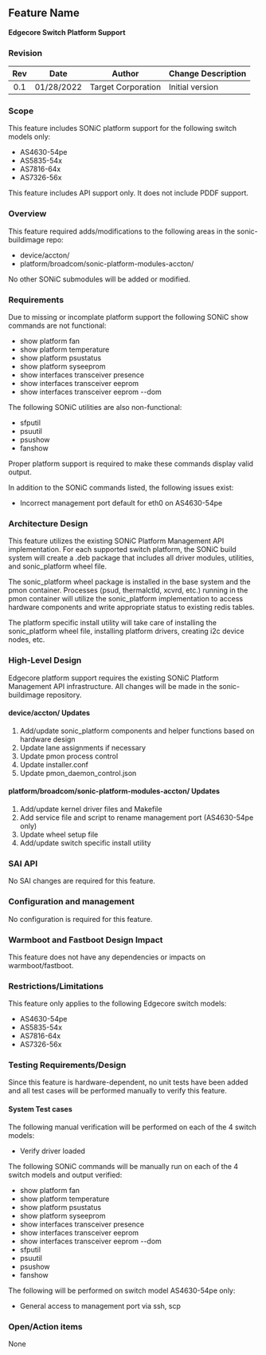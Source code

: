 ## Feature Name
**Edgecore Switch Platform Support**

### Revision
| Rev |     Date    |       Author       | Change Description                |
|:---:|:-----------:|:------------------:|-----------------------------------|
| 0.1 | 01/28/2022  | Target Corporation | Initial version                   |

### Scope

This feature includes SONiC platform support for the following switch models
only:
- AS4630-54pe
- AS5835-54x
- AS7816-64x
- AS7326-56x

This feature includes API support only.  It does not include PDDF support.

### Overview

This feature required adds/modifications to the following areas in the
sonic-buildimage repo:
- device/accton/
- platform/broadcom/sonic-platform-modules-accton/

No other SONiC submodules will be added or modified.

### Requirements

Due to missing or incomplate platform support the following SONiC show commands
are not functional:

- show platform fan
- show platform temperature
- show platform psustatus
- show platform syseeprom
- show interfaces transceiver presence
- show interfaces transceiver eeprom
- show interfaces transceiver eeprom --dom

The following SONiC utilities are also non-functional:
- sfputil
- psuutil
- psushow
- fanshow

Proper platform support is required to make these commands display
valid output.

In addition to the SONiC commands listed, the following issues exist:
- Incorrect management port default for eth0 on AS4630-54pe

### Architecture Design 

This feature utilizes the existing SONiC Platform Management API
implementation.  For each supported switch platform, the SONiC build
system will create a .deb package that includes all driver modules, utilities,
and sonic_platform wheel file.

The sonic_platform wheel package is installed in the base system and the
pmon container.  Processes (psud, thermalctld, xcvrd, etc.) running in the
pmon container will utilize the sonic_platform implementation to access
hardware components and write appropriate status to existing redis tables.

The platform specific install utility will take care of installing the
sonic_platform wheel file, installing platform drivers, creating i2c device
nodes, etc.

### High-Level Design 

Edgecore platform support requires the existing SONiC Platform Management API
infrastructure.  All changes will be made in the sonic-buildimage repository.

#### device/accton/ Updates

1. Add/update sonic_platform components and helper functions based on
hardware design
2. Update lane assignments if necessary
3. Update pmon process control
4. Update installer.conf
5. Update pmon_daemon_control.json

#### platform/broadcom/sonic-platform-modules-accton/ Updates

1. Add/update kernel driver files and Makefile
2. Add service file and script to rename management port (AS4630-54pe only)
3. Update wheel setup file
4. Add/update switch specific install utility

### SAI API 

No SAI changes are required for this feature.

### Configuration and management

No configuration is required for this feature.

### Warmboot and Fastboot Design Impact  

This feature does not have any dependencies or impacts on warmboot/fastboot.

### Restrictions/Limitations  

This feature only applies to the following Edgecore switch models:
- AS4630-54pe
- AS5835-54x
- AS7816-64x
- AS7326-56x

### Testing Requirements/Design

Since this feature is hardware-dependent, no unit tests have been added
and all test cases will be performed manually to verify this feature.

#### System Test cases

The following manual verification will be performed on each of the 4
switch models:
- Verify driver loaded

The following SONiC commands will be manually run on each of the 4 switch
models and output verified:

- show platform fan
- show platform temperature
- show platform psustatus
- show platform syseeprom
- show interfaces transceiver presence
- show interfaces transceiver eeprom
- show interfaces transceiver eeprom --dom
- sfputil
- psuutil
- psushow
- fanshow

The following will be performed on switch model AS4630-54pe only:
- General access to management port via ssh, scp

### Open/Action items

None

